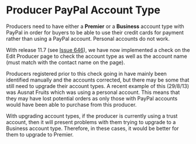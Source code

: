 # Producer PayPal Account Type #

Producers need to have either a **Premier** or a **Business** account type with PayPal in order for buyers to be able to use their credit cards for payment rather than using a PayPal account.  Personal accounts do not work.

With release 11.7 (see [Issue 646](https://code.google.com/p/bignoze/issues/detail?id=646)), we have now implemented a check on the Edit Producer page to check the account type as well as the account name (must match with the contact name on the page).

Producers registered prior to this check going in have mainly been identified manually and the accounts corrected, but there may be some that still need to upgrade their account types.  A recent example of this (29/8/13) was Ausnat Fruits which was using a personal account.  This means that they may have lost potential orders as only those with PayPal accounts would have been able to purchase from this producer.

With upgrading account types, if the producer is currently using a trust account, then it will present problems with them trying to upgrade to a Business account type. Therefore, in these cases, it would be better for them to upgrade to Premier.